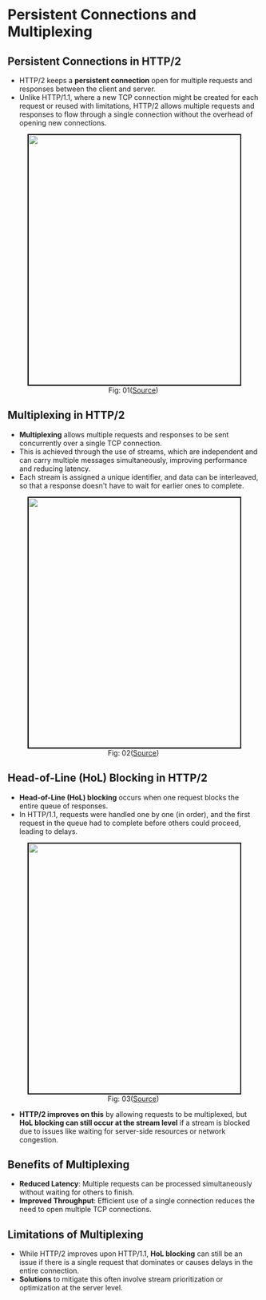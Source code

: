 # Persistent Connections and Multiplexing

## Persistent Connections in HTTP/2
- HTTP/2 keeps a **persistent connection** open for multiple requests and responses between the client and server.
- Unlike HTTP/1.1, where a new TCP connection might be created for each request or reused with limitations, HTTP/2 allows multiple requests and responses to flow through a single connection without the overhead of opening new connections.

<figure>
	<div align="center">
	<img src="/data/HTTP_2/assets/persistentConnection_Pipelining.png" height="500" width="500" style="border: 2px solid black;"></div>
	<figcaption style="text-align: center">Fig: 01(<a href="https://newsletter.systemdesigncodex.com/p/http1-vs-http2">Source</a>)</figcaption>  
</figure>

## Multiplexing in HTTP/2
- **Multiplexing** allows multiple requests and responses to be sent concurrently over a single TCP connection.
- This is achieved through the use of streams, which are independent and can carry multiple messages simultaneously, improving performance and reducing latency.
- Each stream is assigned a unique identifier, and data can be interleaved, so that a response doesn't have to wait for earlier ones to complete.

<figure>
	<div align="center">
	<img src="/data/HTTP_2/assets/multiplexing.webp" height="500" width="500" style="border: 2px solid black;"></div>
	<figcaption style="text-align: center">Fig: 02(<a href="https://newsletter.systemdesigncodex.com/p/http1-vs-http2">Source</a>)</figcaption>  
</figure>

## Head-of-Line (HoL) Blocking in HTTP/2
- **Head-of-Line (HoL) blocking** occurs when one request blocks the entire queue of responses.
- In HTTP/1.1, requests were handled one by one (in order), and the first request in the queue had to complete before others could proceed, leading to delays.

<figure>
	<div align="center">
	<img src="/data/HTTP_2/assets/HoL.png" height="500" width="500" style="border: 2px solid black;"></div>
	<figcaption style="text-align: center">Fig: 03(<a href="https://engineering.cred.club/head-of-line-hol-blocking-in-http-1-and-http-2-50b24e9e3372">Source</a>)</figcaption>  
</figure>

- **HTTP/2 improves on this** by allowing requests to be multiplexed, but **HoL blocking can still occur at the stream level** if a stream is blocked due to issues like waiting for server-side resources or network congestion.

## Benefits of Multiplexing
- **Reduced Latency**: Multiple requests can be processed simultaneously without waiting for others to finish.
- **Improved Throughput**: Efficient use of a single connection reduces the need to open multiple TCP connections.

## Limitations of Multiplexing
- While HTTP/2 improves upon HTTP/1.1, **HoL blocking** can still be an issue if there is a single request that dominates or causes delays in the entire connection.
- **Solutions** to mitigate this often involve stream prioritization or optimization at the server level.